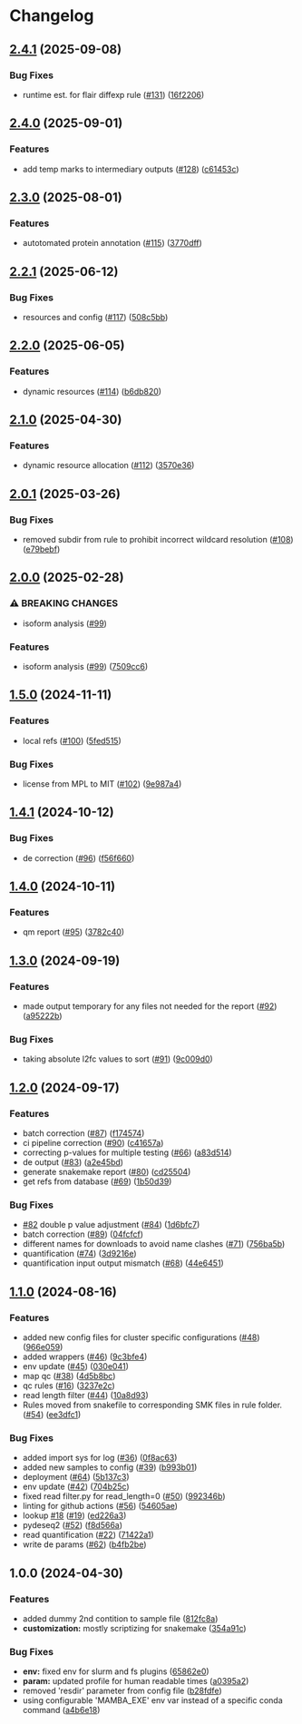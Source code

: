 # Changelog

## [2.4.1](https://github.com/snakemake-workflows/rna-longseq-de-isoform/compare/v2.4.0...v2.4.1) (2025-09-08)


### Bug Fixes

* runtime est. for flair diffexp rule ([#131](https://github.com/snakemake-workflows/rna-longseq-de-isoform/issues/131)) ([16f2206](https://github.com/snakemake-workflows/rna-longseq-de-isoform/commit/16f2206461280b331a62f74b0aa0f5c06f265251))

## [2.4.0](https://github.com/snakemake-workflows/rna-longseq-de-isoform/compare/v2.3.0...v2.4.0) (2025-09-01)


### Features

* add temp marks to intermediary outputs ([#128](https://github.com/snakemake-workflows/rna-longseq-de-isoform/issues/128)) ([c61453c](https://github.com/snakemake-workflows/rna-longseq-de-isoform/commit/c61453cbf71c2ff705de663a01287083aa9d41e3))

## [2.3.0](https://github.com/snakemake-workflows/rna-longseq-de-isoform/compare/v2.2.1...v2.3.0) (2025-08-01)


### Features

* autotomated protein annotation ([#115](https://github.com/snakemake-workflows/rna-longseq-de-isoform/issues/115)) ([3770dff](https://github.com/snakemake-workflows/rna-longseq-de-isoform/commit/3770dff5c923c77d346a94181df4c47ddad15e29))

## [2.2.1](https://github.com/snakemake-workflows/transcriptome-differential-expression/compare/v2.2.0...v2.2.1) (2025-06-12)


### Bug Fixes

* resources and config ([#117](https://github.com/snakemake-workflows/transcriptome-differential-expression/issues/117)) ([508c5bb](https://github.com/snakemake-workflows/transcriptome-differential-expression/commit/508c5bb6922ff82e32953548a552d37d2fb4f58a))

## [2.2.0](https://github.com/snakemake-workflows/transcriptome-differential-expression/compare/v2.1.0...v2.2.0) (2025-06-05)


### Features

* dynamic resources ([#114](https://github.com/snakemake-workflows/transcriptome-differential-expression/issues/114)) ([b6db820](https://github.com/snakemake-workflows/transcriptome-differential-expression/commit/b6db820fd65f218d9a12718bd1817ba995b26dc8))

## [2.1.0](https://github.com/snakemake-workflows/transcriptome-differential-expression/compare/v2.0.1...v2.1.0) (2025-04-30)


### Features

* dynamic resource allocation ([#112](https://github.com/snakemake-workflows/transcriptome-differential-expression/issues/112)) ([3570e36](https://github.com/snakemake-workflows/transcriptome-differential-expression/commit/3570e3627f44e7de3f13ab655e1e0aeab32c5661))

## [2.0.1](https://github.com/snakemake-workflows/transcriptome-differential-expression/compare/v2.0.0...v2.0.1) (2025-03-26)


### Bug Fixes

* removed subdir from rule to prohibit incorrect wildcard resolution ([#108](https://github.com/snakemake-workflows/transcriptome-differential-expression/issues/108)) ([e79bebf](https://github.com/snakemake-workflows/transcriptome-differential-expression/commit/e79bebf5dca2887f3c9fe99d5bc86add18e378fc))

## [2.0.0](https://github.com/snakemake-workflows/transcriptome-differential-expression/compare/v1.5.0...v2.0.0) (2025-02-28)


### ⚠ BREAKING CHANGES

* isoform analysis ([#99](https://github.com/snakemake-workflows/transcriptome-differential-expression/issues/99))

### Features

* isoform analysis ([#99](https://github.com/snakemake-workflows/transcriptome-differential-expression/issues/99)) ([7509cc6](https://github.com/snakemake-workflows/transcriptome-differential-expression/commit/7509cc6249d61279cdbaa7a1d64cae538108944e))

## [1.5.0](https://github.com/snakemake-workflows/transcriptome-differential-expression/compare/v1.4.1...v1.5.0) (2024-11-11)


### Features

* local refs ([#100](https://github.com/snakemake-workflows/transcriptome-differential-expression/issues/100)) ([5fed515](https://github.com/snakemake-workflows/transcriptome-differential-expression/commit/5fed515c81e754ca6138a69eda83dd84a5383a2d))


### Bug Fixes

* license from MPL to MIT ([#102](https://github.com/snakemake-workflows/transcriptome-differential-expression/issues/102)) ([9e987a4](https://github.com/snakemake-workflows/transcriptome-differential-expression/commit/9e987a4021e27ebb98b4f448afef9fb7353355c9))

## [1.4.1](https://github.com/snakemake-workflows/transcriptome-differential-expression/compare/v1.4.0...v1.4.1) (2024-10-12)


### Bug Fixes

* de correction ([#96](https://github.com/snakemake-workflows/transcriptome-differential-expression/issues/96)) ([f56f660](https://github.com/snakemake-workflows/transcriptome-differential-expression/commit/f56f660938f1a151b93e01390e49308c4f245062))

## [1.4.0](https://github.com/snakemake-workflows/transcriptome-differential-expression/compare/v1.3.0...v1.4.0) (2024-10-11)


### Features

* qm report ([#95](https://github.com/snakemake-workflows/transcriptome-differential-expression/issues/95)) ([3782c40](https://github.com/snakemake-workflows/transcriptome-differential-expression/commit/3782c40a953b384973e4869d6f23e8805003d248))

## [1.3.0](https://github.com/snakemake-workflows/transcriptome-differential-expression/compare/v1.2.0...v1.3.0) (2024-09-19)


### Features

* made output temporary for any files not needed for the report ([#92](https://github.com/snakemake-workflows/transcriptome-differential-expression/issues/92)) ([a95222b](https://github.com/snakemake-workflows/transcriptome-differential-expression/commit/a95222b5a5554d0cb130c00faa2e08169f89d85f))


### Bug Fixes

* taking absolute l2fc values to sort ([#91](https://github.com/snakemake-workflows/transcriptome-differential-expression/issues/91)) ([9c009d0](https://github.com/snakemake-workflows/transcriptome-differential-expression/commit/9c009d00cc15e6c2bb109c3a4d3c783648f0a274))

## [1.2.0](https://github.com/snakemake-workflows/transcriptome-differential-expression/compare/v1.1.0...v1.2.0) (2024-09-17)


### Features

* batch correction ([#87](https://github.com/snakemake-workflows/transcriptome-differential-expression/issues/87)) ([f174574](https://github.com/snakemake-workflows/transcriptome-differential-expression/commit/f17457405b07adfe6fa48be8201c873366f82010))
* ci pipeline correction ([#90](https://github.com/snakemake-workflows/transcriptome-differential-expression/issues/90)) ([c41657a](https://github.com/snakemake-workflows/transcriptome-differential-expression/commit/c41657a32de0772991b7aae8af5edb27f37acf78))
* correcting p-values for multiple testing ([#66](https://github.com/snakemake-workflows/transcriptome-differential-expression/issues/66)) ([a83d514](https://github.com/snakemake-workflows/transcriptome-differential-expression/commit/a83d514367c7521721421c80d13730906b411dc6))
* de output ([#83](https://github.com/snakemake-workflows/transcriptome-differential-expression/issues/83)) ([a2e45bd](https://github.com/snakemake-workflows/transcriptome-differential-expression/commit/a2e45bddcbabf143295bb1452299be255681882c))
* generate snakemake report ([#80](https://github.com/snakemake-workflows/transcriptome-differential-expression/issues/80)) ([cd25504](https://github.com/snakemake-workflows/transcriptome-differential-expression/commit/cd2550422d1ef7bc86450286cf14852b8e153d8e))
* get refs from database ([#69](https://github.com/snakemake-workflows/transcriptome-differential-expression/issues/69)) ([1b50d39](https://github.com/snakemake-workflows/transcriptome-differential-expression/commit/1b50d3961b04fbc238c37c5835c4b917fc7f22d1))


### Bug Fixes

* [#82](https://github.com/snakemake-workflows/transcriptome-differential-expression/issues/82) double p value adjustment ([#84](https://github.com/snakemake-workflows/transcriptome-differential-expression/issues/84)) ([1d6bfc7](https://github.com/snakemake-workflows/transcriptome-differential-expression/commit/1d6bfc736c9353602179bce69146eda790084205))
* batch correction ([#89](https://github.com/snakemake-workflows/transcriptome-differential-expression/issues/89)) ([04fcfcf](https://github.com/snakemake-workflows/transcriptome-differential-expression/commit/04fcfcf7c6eb6257e618e0ef71b9b6cc19d5b5ab))
* different names for downloads to avoid name clashes ([#71](https://github.com/snakemake-workflows/transcriptome-differential-expression/issues/71)) ([756ba5b](https://github.com/snakemake-workflows/transcriptome-differential-expression/commit/756ba5b6fc6c5f34e68fb0fc3aa833a7f093e981))
* quantification ([#74](https://github.com/snakemake-workflows/transcriptome-differential-expression/issues/74)) ([3d9216e](https://github.com/snakemake-workflows/transcriptome-differential-expression/commit/3d9216e302652f948782b5e48229ff4a27d317d1))
* quantification input output mismatch ([#68](https://github.com/snakemake-workflows/transcriptome-differential-expression/issues/68)) ([44e6451](https://github.com/snakemake-workflows/transcriptome-differential-expression/commit/44e6451d42219a2af4dd6657e53d94f8a3ee4236))

## [1.1.0](https://github.com/snakemake-workflows/transcriptome-differential-expression/compare/v1.0.0...v1.1.0) (2024-08-16)


### Features

* added new config files for cluster specific configurations ([#48](https://github.com/snakemake-workflows/transcriptome-differential-expression/issues/48)) ([966e059](https://github.com/snakemake-workflows/transcriptome-differential-expression/commit/966e059f3c222c012b3c88b659aa03ac0fee650b))
* added wrappers ([#46](https://github.com/snakemake-workflows/transcriptome-differential-expression/issues/46)) ([9c3bfe4](https://github.com/snakemake-workflows/transcriptome-differential-expression/commit/9c3bfe49cde7118d841f95fcc65b36246e68d2c1))
* env update ([#45](https://github.com/snakemake-workflows/transcriptome-differential-expression/issues/45)) ([030e041](https://github.com/snakemake-workflows/transcriptome-differential-expression/commit/030e0411a261efad2178680997cf1b2e3de7e4d7))
* map qc ([#38](https://github.com/snakemake-workflows/transcriptome-differential-expression/issues/38)) ([4d5b8bc](https://github.com/snakemake-workflows/transcriptome-differential-expression/commit/4d5b8bcdd4fc98fc3c064f7f6d619cdf54b48e9c))
* qc rules ([#16](https://github.com/snakemake-workflows/transcriptome-differential-expression/issues/16)) ([3237e2c](https://github.com/snakemake-workflows/transcriptome-differential-expression/commit/3237e2c4e539d65bc49155ff18b27a4dc1df820a))
* read length filter ([#44](https://github.com/snakemake-workflows/transcriptome-differential-expression/issues/44)) ([10a8d93](https://github.com/snakemake-workflows/transcriptome-differential-expression/commit/10a8d93a21382ab4c8282e52d5a2539c06c394da))
* Rules moved from snakefile to corresponding SMK files in rule folder. ([#54](https://github.com/snakemake-workflows/transcriptome-differential-expression/issues/54)) ([ee3dfc1](https://github.com/snakemake-workflows/transcriptome-differential-expression/commit/ee3dfc17369a1c43d46ce38354b54178d1bddc3e))


### Bug Fixes

* added import sys for log ([#36](https://github.com/snakemake-workflows/transcriptome-differential-expression/issues/36)) ([0f8ac63](https://github.com/snakemake-workflows/transcriptome-differential-expression/commit/0f8ac63654ee6abb522d8590ae02f190be790c96))
* added new samples to config ([#39](https://github.com/snakemake-workflows/transcriptome-differential-expression/issues/39)) ([b993b01](https://github.com/snakemake-workflows/transcriptome-differential-expression/commit/b993b0168a63eed1ddbaf64f3aaf0e6d6b1061db))
* deployment ([#64](https://github.com/snakemake-workflows/transcriptome-differential-expression/issues/64)) ([5b137c3](https://github.com/snakemake-workflows/transcriptome-differential-expression/commit/5b137c3e314b91891bb97aad8a4a3816c0fce3c8))
* env update ([#42](https://github.com/snakemake-workflows/transcriptome-differential-expression/issues/42)) ([704b25c](https://github.com/snakemake-workflows/transcriptome-differential-expression/commit/704b25cb8a83a43d72b7ffe0775ab7081295720a))
* fixed read filter.py for read_length=0 ([#50](https://github.com/snakemake-workflows/transcriptome-differential-expression/issues/50)) ([992346b](https://github.com/snakemake-workflows/transcriptome-differential-expression/commit/992346b24f01d077546c2ac7503b6d359d365326))
* linting for github actions ([#56](https://github.com/snakemake-workflows/transcriptome-differential-expression/issues/56)) ([54605ae](https://github.com/snakemake-workflows/transcriptome-differential-expression/commit/54605aef94ec781545e9783f905ddf81a525bc5d))
* lookup [#18](https://github.com/snakemake-workflows/transcriptome-differential-expression/issues/18) ([#19](https://github.com/snakemake-workflows/transcriptome-differential-expression/issues/19)) ([ed226a3](https://github.com/snakemake-workflows/transcriptome-differential-expression/commit/ed226a3adc502694cc3ef9c30f3d2d5dae431935))
* pydeseq2 ([#52](https://github.com/snakemake-workflows/transcriptome-differential-expression/issues/52)) ([f8d566a](https://github.com/snakemake-workflows/transcriptome-differential-expression/commit/f8d566a39a5253bcb9a710bac5abd790e62a7b8d))
* read quantification  ([#22](https://github.com/snakemake-workflows/transcriptome-differential-expression/issues/22)) ([71422a1](https://github.com/snakemake-workflows/transcriptome-differential-expression/commit/71422a13319f0893e2494f432b0170bb116c08be))
* write de params ([#62](https://github.com/snakemake-workflows/transcriptome-differential-expression/issues/62)) ([b4fb2be](https://github.com/snakemake-workflows/transcriptome-differential-expression/commit/b4fb2beff8ebc8646008d43a363771ed21a392a1))

## 1.0.0 (2024-04-30)


### Features

* added dummy 2nd contition to sample file ([812fc8a](https://github.com/snakemake-workflows/transcriptome-differential-expression/commit/812fc8a0a435f4b7cfd01d7cd3914c3cefc0de65))
* **customization:** mostly scriptizing for snakemake ([354a91c](https://github.com/snakemake-workflows/transcriptome-differential-expression/commit/354a91c70821816cfbff44e63e1aeae742390989))


### Bug Fixes

* **env:** fixed env for slurm and fs plugins ([65862e0](https://github.com/snakemake-workflows/transcriptome-differential-expression/commit/65862e0bace1d8e49a82e7c83bc597f178bde472))
* **param:** updated profile for human readable times ([a0395a2](https://github.com/snakemake-workflows/transcriptome-differential-expression/commit/a0395a2e67bdc7c4697f312e48170d9f8829d680))
* removed 'resdir' parameter from config file ([b28fdfe](https://github.com/snakemake-workflows/transcriptome-differential-expression/commit/b28fdfe0b72228302041e5ea1b990eb30d95b6ac))
* using configurable 'MAMBA_EXE' env var instead of a specific conda command ([a4b6e18](https://github.com/snakemake-workflows/transcriptome-differential-expression/commit/a4b6e18332a263cdd59edce28dd760656bba61bc))
